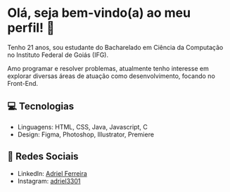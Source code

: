 # Olá, seja bem-vindo(a) ao meu perfil! 👋

Tenho 21 anos, sou estudante do Bacharelado em Ciência da Computação no Instituto Federal de Goiás (IFG).

Amo programar e resolver problemas, atualmente tenho interesse em explorar diversas áreas de atuação como desenvolvimento, focando no Front-End.

## :computer: Tecnologias

- Linguagens: HTML, CSS, Java, Javascript, C
- Design: Figma, Photoshop, Illustrator, Premiere

## :link: Redes Sociais

- LinkedIn: [Adriel Ferreira](https://www.linkedin.com/in/adrielferreira/)
- Instagram: [adriel3301](https://www.instagram.com/adriel3301/)
